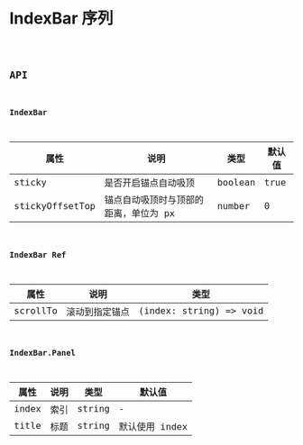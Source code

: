 # IndexBar 序列

<code src="./demo/demo1.tsx" />

## API

### IndexBar

| 属性            | 说明                                  | 类型    | 默认值 |
| --------------- | ------------------------------------- | ------- | ------ |
| sticky          | 是否开启锚点自动吸顶                  | boolean | true   |
| stickyOffsetTop | 锚点自动吸顶时与顶部的距离，单位为 px | number  | 0      |

### IndexBar Ref

| 属性     | 说明           | 类型                    |
| -------- | -------------- | ----------------------- |
| scrollTo | 滚动到指定锚点 | (index: string) => void |

### IndexBar.Panel

| 属性  | 说明 | 类型   | 默认值         |
| ----- | ---- | ------ | -------------- |
| index | 索引 | string | -              |
| title | 标题 | string | 默认使用 index |
